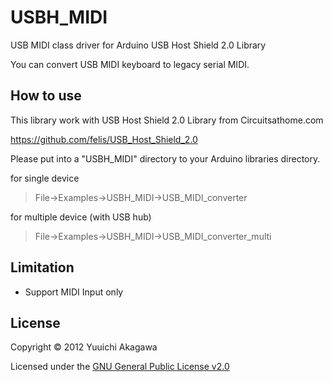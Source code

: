 USBH_MIDI
=========

USB MIDI class driver for Arduino USB Host Shield 2.0 Library

You can convert USB MIDI keyboard  to legacy serial MIDI.

How to use
----------
This library work with USB Host Shield 2.0 Library from Circuitsathome.com

https://github.com/felis/USB_Host_Shield_2.0

Please put into a "USBH_MIDI" directory to your Arduino libraries directory.

for single device
> File->Examples->USBH_MIDI->USB_MIDI_converter

for multiple device (with USB hub)
> File->Examples->USBH_MIDI->USB_MIDI_converter_multi

Limitation
---------
+ Support MIDI Input only

License
-------
Copyright &copy; 2012 Yuuichi Akagawa

Licensed under the [GNU General Public License v2.0][GPL2]

[GPL2]: http://www.gnu.org/licenses/gpl2.html
